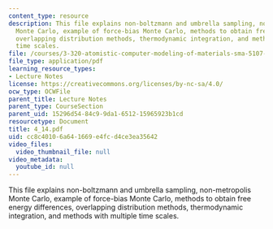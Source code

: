 ```yaml
---
content_type: resource
description: This file explains non-boltzmann and umbrella sampling, non-metropolis
  Monte Carlo, example of force-bias Monte Carlo, methods to obtain free energy differences,
  overlapping distribution methods, thermodynamic integration, and methods with multiple
  time scales.
file: /courses/3-320-atomistic-computer-modeling-of-materials-sma-5107-spring-2005/cc8c40106a641669e4fcd4ce3ea35642_4_14.pdf
file_type: application/pdf
learning_resource_types:
- Lecture Notes
license: https://creativecommons.org/licenses/by-nc-sa/4.0/
ocw_type: OCWFile
parent_title: Lecture Notes
parent_type: CourseSection
parent_uid: 15296d54-84c9-9da1-6512-15965923b1cd
resourcetype: Document
title: 4_14.pdf
uid: cc8c4010-6a64-1669-e4fc-d4ce3ea35642
video_files:
  video_thumbnail_file: null
video_metadata:
  youtube_id: null
---
```

This file explains non-boltzmann and umbrella sampling, non-metropolis Monte Carlo, example of force-bias Monte Carlo, methods to obtain free energy differences, overlapping distribution methods, thermodynamic integration, and methods with multiple time scales.